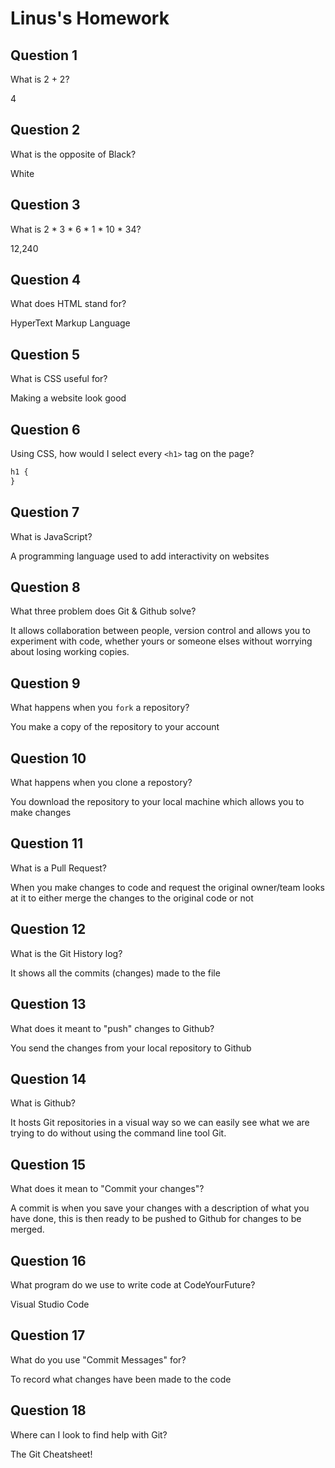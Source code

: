 # Linus's Homework

## Question 1

What is 2 + 2?

4

## Question 2

What is the opposite of Black?

White

## Question 3

What is 2 * 3 * 6 * 1 * 10 * 34?

12,240

## Question 4

What does HTML stand for?

HyperText Markup Language

## Question 5

What is CSS useful for?

Making a website look good

## Question 6

Using CSS, how would I select every `<h1>` tag on the page?

```css
h1 {
}
```

## Question 7

What is JavaScript?

A programming language used to add interactivity on websites

## Question 8

What three problem does Git & Github solve?

It allows collaboration between people, version control and allows you to experiment with code, whether yours or someone elses without worrying about losing working copies.

## Question 9

What happens when you `fork` a repository?

You make a copy of the repository to your account

## Question 10

What happens when you clone a repostory?

You download the repository to your local machine which allows you to make changes

## Question 11

What is a Pull Request?

When you make changes to code and request the original owner/team looks at it to either merge the changes to the original code or not

## Question 12

What is the Git History log?

It shows all the commits (changes) made to the file

## Question 13

What does it meant to "push" changes to Github?

You send the changes from your local repository to Github

## Question 14

What is Github?

It hosts Git repositories in a visual way so we can easily see what we are trying to do without using the command line tool Git.

## Question 15

What does it mean to "Commit your changes"?

A commit is when you save your changes with a description of what you have done, this is then ready to be pushed to Github for changes to be merged.

## Question 16

What program do we use to write code at CodeYourFuture?

Visual Studio Code

## Question 17

What do you use "Commit Messages" for?

To record what changes have been made to the code

## Question 18

Where can I look to find help with Git?

The Git Cheatsheet!
